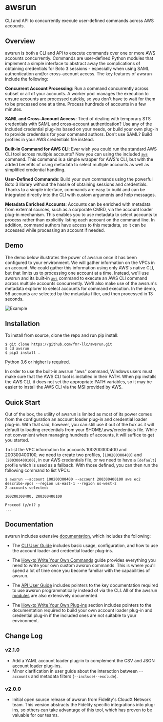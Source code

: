 # awsrun

CLI and API to concurrently execute user-defined commands across AWS accounts.

## Overview

awsrun is both a CLI and API to execute commands over one or more AWS accounts
concurrently. Commands are user-defined Python modules that implement a simple
interface to abstract away the complications of obtaining credentials for Boto 3
sessions - especially when using SAML authentication and/or cross-account
access. The key features of awsrun include the following:

**Concurrent Account Processing**:
Run a command concurrently across subset or all of your accounts. A worker
pool manages the execution to ensure accounts are processed quickly, so you
don't have to wait for them to be processed one at a time. Process hundreds of
accounts in a few minutes.

**SAML and Cross-Account Access**:
Tired of dealing with temporary STS credentials with SAML and cross-account
authentication? Use any of the included credential plug-ins based on your needs,
or build your own plug-in to provide credentials for your command authors. Don't
use SAML? Build profiles in your AWS credentials file instead.

**Built-in Command for AWS CLI**:
Ever wish you could run the standard AWS CLI tool across multiple accounts?
Now you can using the included [`aws`](https://fmr-llc.github.io/awsrun/commands/aws/aws.html)
command. This command is a simple wrapper for AWS's CLI, but with the added
benefits of using metadata to select multiple accounts as well as simplified
credential handling.

**User-Defined Commands**:
Build your own commands using the powerful Boto 3 library without the hassle
of obtaining sessions and credentials. Thanks to a simple interface, commands
are easy to build and can be integrated directly into the CLI with custom
arguments and help messages.

**Metadata Enriched Accounts**:
Accounts can be enriched with metadata from external sources, such as a
corporate CMBD, via the account loader plug-in mechanism. This enables you to
use metadata to select accounts to process rather than explicitly listing each
account on the command line. In addition, command authors have access to this
metadata, so it can be accessed while processing an account if needed.

## Demo

The demo below illustrates the power of awsrun once it has been configured to
your environment. We will gather information on the VPCs in an account. We
could gather this information using only AWS's native CLI, but that limits us
to processing one account at a time. Instead, we'll use awsrun and its built-in
[`aws`](https://fmr-llc.github.io/awsrun/commands/aws/aws.html) command to
execute an AWS CLI command across multiple accounts concurrently. We'll also
make use of the awsrun's metadata explorer to select accounts for command 
execution. In the demo, 58 accounts are selected by the metadata filter, and
then processed in 13 seconds.

![Example](https://fmr-llc.github.io/awsrun/demo.svg)

## Installation

To install from source, clone the repo and run pip install:

    $ git clone https://github.com/fmr-llc/awsrun.git
    $ cd awsrun
    $ pip3 install .

Python 3.6 or higher is required.

In order to use the built-in awsrun "aws" command, Windows users must make sure
that the AWS CLI tool is installed in their PATH. When pip installs the AWS CLI,
it does not set the appropriate PATH variables, so it may be easier to install
the AWS CLI via the MSI provided by AWS.

## Quick Start

Out of the box, the utility of awsrun is limited as most of its power comes from
the configuration an account loader plug-in and credential loader plug-in. With 
that said, however, you can still use it out of the box as it will default to 
loading credentials from your $HOME/.aws/credentials file. While not convenient
when managing hundreds of accounts, it will suffice to get you started.

To list the VPC information for accounts 100200300400 and 200300400100, we need to
create two profiles, `[100200300400]` and `[200300400100]`, in our AWS credentials
file, or we need to have a `[default]` profile which is used as a fallback. With
those defined, you can then run the following command to list VPCs:

    $ awsrun --account 100200300400 --account 200300400100 aws ec2 describe-vpcs --region us-east-1 --region us-west-2
    2 accounts selected:

    100200300400, 200300400100

    Proceed (y/n)? y
    ...

## Documentation

awsrun includes extensive [documentation](https://fmr-llc.github.io/awsrun/), which
includes the following:

* The [CLI User Guide](https://fmr-llc.github.io/awsrun/#cli-usage) includes basic
  usage, configuration, and how to use the account loader and credential loader
  plug-ins.

* The [How-to Write Your Own Commands](https://fmr-llc.github.io/awsrun/#user-defined-commands)
  guide provides everything you need to write your own custom awsrun commands. This is
  where you'll spend a lot of time once you become familiar with the capabilities of
  awsrun.

* The [API User Guide](https://fmr-llc.github.io/awsrun/#api-usage) includes pointers
  to the key documentation required to use awsrun programmatically instead of via the
  CLI. All of the awsrun [modules](https://fmr-llc.github.io/awsrun/#header-submodules)
  are also extensively documented.
  
* The [How-to Write Your Own Plug-ins](https://fmr-llc.github.io/awsrun/#user-defined-plug-ins)
  section includes pointers to the documentation required to build your own account
  loader plug-in and credential plug-in if the included ones are not suitable to your
  environment.
  
## Change Log

### v2.1.0

* Add a YAML account loader plug-in to complement the CSV and JSON account
  loader plug-ins.
* Minor clarification in user guide about the interaction between `--accounts` and
  metadata filters (`--include`/`--exclude`).

### v2.0.0

* Initial open source release of awsrun from Fidelity's CloudX Network team. This
  version abstracts the Fidelity specific integrations into plug-ins, so others
  can take advantage of this tool, which has proven to be valuable for our teams.
